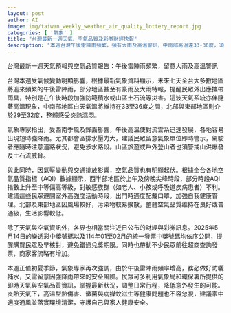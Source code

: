 ```yaml
---
layout: post
author: AI
image: img/taiwan_weekly_weather_air_quality_lottery_report.jpg
categories: [ '氣象' ]
title: "台灣最新一週天氣、空氣品質及彩券財經快報"
description: "本週台灣午後雷陣雨頻繁，頻有大雨及高溫警訊，中南部高溫達33-36度，須留意強降雨與山區災害。西半部AQI指數早晚偏高，敏感族群應注意戶外活動及健康防護。北部、東部空氣品質較佳。最新樂透彩、統一發票號碼已公布，民眾可及早核對。建議多利用即時氣象、空品資訊調整行程，並加強防曬、通風與環境清潔，應對夏日健康風險。"
---
```

台灣最新一週天氣預報與空氣品質報告：午後雷陣雨頻繁，留意大雨及高溫警訊

台灣本週受氣候變動明顯影響，根據最新氣象資料顯示，未來七天全台大多數地區將迎來頻繁的午後雷陣雨，部分地區甚至有豪雨及大雨特報，提醒民眾外出應攜帶雨具，特別是在午後時段加強防範積水或山區土石流等災害。這波天氣系統亦伴隨著高溫現象，中南部地區白天氣溫將維持在33至36度之間，北部與東部地區則介於29至32度，整體感受炎熱濕悶。

氣象專家指出，受西南季風及鋒面影響，午後高溫使對流雲系迅速發展，各地容易出現短時強降雨。尤其都會區排水壓力大，建議民眾留意氣象單位即時警示，駕駛者應隨時注意道路狀況，避免涉水路段。山區旅遊或戶外登山者也須警戒山洪爆發及土石流威脅。

與此同時，因氣壓變動與交通排放影響，空氣品質也有明顯起伏。根據全台各地空氣品質指標（AQI）數據顯示，西半部地區於上午及傍晚尖峰時段，部分時段AQI指數上升至中等偏高等級，對敏感族群（如老人、小孩或呼吸道疾病患者）不利。建議這些民眾避開室外高強度活動時段，出門時適度配戴口罩，加強自我健康管理。北部及東部地區因風場較好，污染物較易擴散，整體空氣品質维持在良好或普通級，生活影響較低。

除了天氣與空氣資訊外，各界也相當關注近日公布的財經與彩券訊息。2025年5月14日的樂透彩中獎號碼以及114年01至02月的統一發票中獎號碼均依序公開，提醒購買民眾及早核對，避免錯過兌獎期限。同時也帶動不少民眾前往超商查詢發票，商家客流略有增加。

本週正值初夏季節，氣象專家再次強調，由於午後雷陣雨頻率增高，務必做好防曬補水，又需留意因強降雨帶來的安全風險。民眾可多利用氣象局和環保署所提供的即時天氣與空氣品質資訊，掌握最新狀況，調整日常行程，降低意外發生的可能。炎熱天氣下，高溫型熱傷害、黴菌與病媒蚊滋生等健康問題也不容忽視，建議家中適度通風並落實環境清潔，守護自己與家人健康安全。
